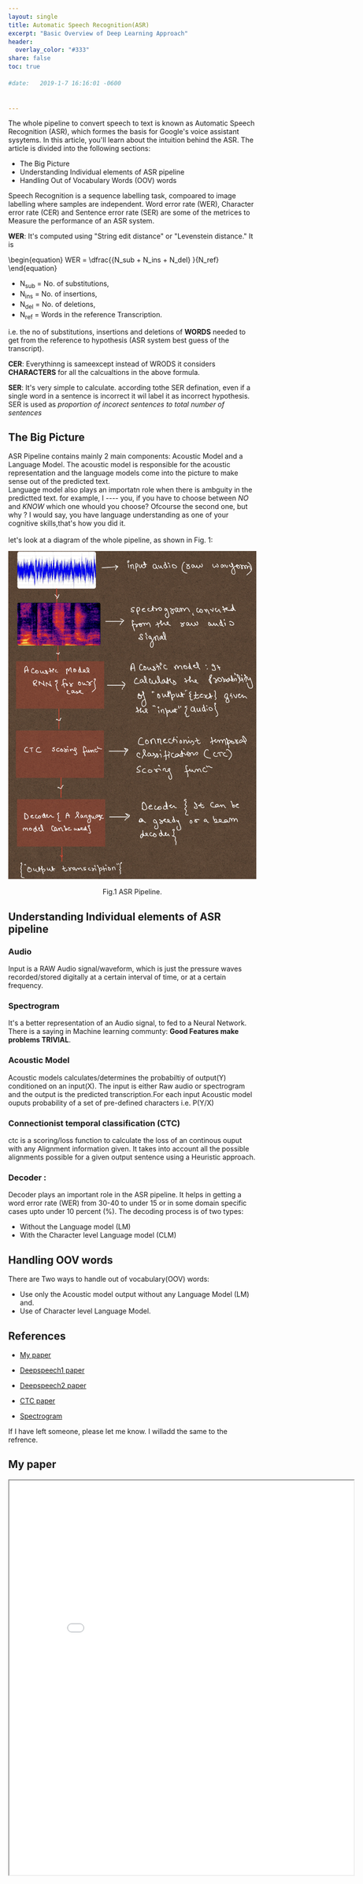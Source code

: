 ```yaml
---
layout: single
title: Automatic Speech Recognition(ASR) 
excerpt: "Basic Overview of Deep Learning Approach"
header:
  overlay_color: "#333"
share: false
toc: true

#date:   2019-1-7 16:16:01 -0600


---
```

<script type="text/javascript" async
  src="https://cdnjs.cloudflare.com/ajax/libs/mathjax/2.7.1/MathJax.js?config=TeX-AMS-MML_HTMLorMML">
</script>

The whole pipeline to convert speech to text is known as Automatic Speech Recognition (ASR), which formes the basis for Google's voice assistant sysytems. In this article, you'll learn about the intuition behind the ASR. The article is divided into the following sections:

+ The Big Picture 
+ Understanding Individual elements of ASR pipeline
+ Handling Out of Vocabulary Words (OOV) words  

Speech Recognition is a sequence labelling task, compoared to image labelling where samples are independent. 
Word error rate (WER), Character error rate (CER) and Sentence error rate (SER) are some of the metrices to Measure the performance of an ASR system.  

__WER__: It's computed using "String edit distance" or "Levenstein distance." It is
<!-- \\[WER = \frac{N<sub>sub</sub> + N<sub>ins</sub> + N<sub>del</sub>}{N<sub>ref</sub>}\\]. Where,   -->

<script type="text/javascript" async
  src="https://cdnjs.cloudflare.com/ajax/libs/mathjax/2.7.1/MathJax.js?config=TeX-AMS-MML_HTMLorMML">
</script>
\begin{equation}
 WER = \dfrac{{N_sub + N_ins + N_del} }{N_ref} 
\end{equation}

* N<sub>sub</sub> = No. of substitutions, 
* N<sub>ins</sub> = No. of insertions,
* N<sub>del</sub> = No. of deletions,
* N<sub>ref</sub> = Words in the reference Transcription.  

i.e. the no of substitutions, insertions and deletions of __WORDS__ needed to get from the reference to hypothesis (ASR system best guess of the transcript).  

__CER__: Everythinng is sameexcept instead of WRODS it considers __CHARACTERS__ for all the calcualtions in the above formula.  

__SER__: It's very simple to calculate. according tothe SER defination, even if a single word in a sentence is incorrect it wil label it as incorrect hypothesis. SER is used as _proportion of incorect sentences to total number of sentences_


## The Big Picture
ASR Pipeline contains mainly 2 main components: Acoustic Model and a Language Model. The acoustic model is responsible for the acoustic representation and the language models come into the picture to make sense out of the predicted text.  
Language model also plays an importatn role when there is ambguity in the predictted text. for example, I _----_ you, if you have to choose between _NO_ and _KNOW_ which one whould you choose?
Ofcourse the second one, but why ? I would say, you have language understanding as one of your cognitive skills,that's how you  did it.  <br /> 
<br />
let's look at a diagram of the whole pipeline, as shown in Fig. 1:
<p align='center'>
<img src="/assets/images/asr/asr_pipeline.png">
<figcaption align='center'>Fig.1 ASR Pipeline.</figcaption>
</p>


## Understanding Individual elements of ASR pipeline 
### Audio
Input is a RAW Audio signal/waveform, which is just the pressure waves recorded/stored digitally at a certain interval of time, or at a certain frequency. 
### Spectrogram 
It's a better representation of an Audio signal, to fed to a Neural Network. There is a saying in Machine learning communty: __Good Features make problems TRIVIAL__.
### Acoustic Model 
Acoustic models calculates/determines the probabiltiy of output(Y) conditioned on an input(X). The input is either Raw audio or spectrogram and the output is the predicted transcription.For each input Acoustic model ouputs probability of a set of pre-defined characters i.e. P(Y/X) 
### Connectionist temporal classification (CTC) 
ctc is a scoring/loss function to calculate the loss of an continous ouput with any Alignment information given. It takes into account all the possible alignments possible for a given output sentence using a Heuristic approach.
### Decoder :
Decoder plays an important role in the ASR pipeline. It helps in getting a word error rate (WER) from 30-40 to under 15 or in some domain specific cases upto under 10 percent (%). The decoding process is of two types:
+ Without the Language model (LM)
+ With the Character level Language model (CLM)



## Handling OOV words
There are Two ways to handle out of vocabulary(OOV) words:
+ Use only the Acoustic model output without any Language Model (LM) and.
+ Use of Character level Language Model.

## References

+ [My paper](https://drive.google.com/open?id=18j58woXz5WUgkHaOO3b7byRWck5Oyzg7)

+ [Deepspeech1 paper](https://arxiv.org/pdf/1412.5567.pdf)

+ [Deepspeech2 paper](https://arxiv.org/pdf/1512.02595.pdf)

+ [CTC paper](https://www.cs.toronto.edu/~graves/icml_2006.pdf)

+ [Spectrogram](https://en.wikipedia.org/wiki/Spectrogram)

If I have left someone, please let me know. I willadd the same to the refrence.

## My paper
<iframe src="/assets/images/asr/ASR_BigMM.pdf" width="700" height="800">